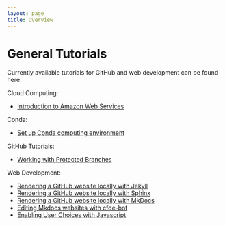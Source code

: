 ```yaml
---
layout: page
title: Overview
---
```



General Tutorials
==================

Currently available tutorials for GitHub and web development can be found here.

Cloud Computing:

  - [Introduction to Amazon Web Services](Introduction_to_Amazon_Web_Services/introtoaws1.md)

Conda:

  - [Set up Conda computing environment](install_conda_tutorial.md)

 GitHub Tutorials:

  - [Working with Protected Branches](ProtectedBranch_HowTo.md)

Web Development:

  - [Rendering a GitHub website locally with Jekyll](Jekyll_Tutorial.md)
  - [Rendering a GitHub website locally with Sphinx](Sphinx_Tutorial.md)
  - [Rendering a GitHub website locally with MkDocs](mkdocs.md)
  - [Editing Mkdocs websites with cfde-bot](cfdebot_website_editing.md)
  - [Enabling User Choices with Javascript](Javascript-dropdown-box/javascript_chooser.md)


